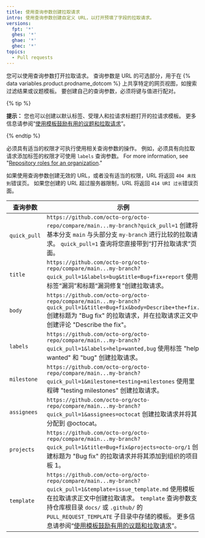 ```yaml
---
title: 使用查询参数创建拉取请求
intro: 使用查询参数创建自定义 URL，以打开预填了字段的拉取请求。
versions:
  fpt: '*'
  ghes: '*'
  ghae: '*'
  ghec: '*'
topics:
  - Pull requests
---
```


您可以使用查询参数打开拉取请求。 查询参数是 URL 的可选部分，用于在 {% data variables.product.prodname_dotcom %} 上共享特定的网页视图，如搜索过滤结果或议题模板。 要创建自己的查询参数，必须将键与值进行配对。

{% tip %}

**提示：** 您也可以创建以默认标签、受理人和拉请求标题打开的拉请求模板。 更多信息请参阅“[使用模板鼓励有用的议题和拉取请求](/communities/using-templates-to-encourage-useful-issues-and-pull-requests)”。

{% endtip %}

必须具有适当的权限才可执行使用相关查询参数的操作。 例如，必须具有向拉取请求添加标签的权限才可使用 `labels` 查询参数。 For more information, see "[Repository roles for an organization](/organizations/managing-access-to-your-organizations-repositories/repository-roles-for-an-organization)."

如果使用查询参数创建无效的 URL，或者没有适当的权限，URL 将返回 `404 未找到`错误页。 如果您创建的 URL 超过服务器限制，URL 将返回 `414 URI 过长`错误页面。

| 查询参数         | 示例                                                                                                                                                                                                                                                                                                                        |
| ------------ | ------------------------------------------------------------------------------------------------------------------------------------------------------------------------------------------------------------------------------------------------------------------------------------------------------------------------- |
| `quick_pull` | `https://github.com/octo-org/octo-repo/compare/main...my-branch?quick_pull=1` 创建将基本分支 `main` 与头部分支 `my-branch` 进行比较的拉取请求。 `quick_pull=1` 查询将您直接带到“打开拉取请求”页面。                                                                                                                                                              |
| `title`      | `https://github.com/octo-org/octo-repo/compare/main...my-branch?quick_pull=1&labels=bug&title=Bug+fix+report` 使用标签“漏洞”和标题“漏洞修复”创建拉取请求。                                                                                                                                                                            |
| `body`       | `https://github.com/octo-org/octo-repo/compare/main...my-branch?quick_pull=1&title=Bug+fix&body=Describe+the+fix.` 创建标题为 "Bug fix" 的拉取请求，并在拉取请求正文中创建评论 "Describe the fix"。                                                                                                                                        |
| `labels`     | `https://github.com/octo-org/octo-repo/compare/main...my-branch?quick_pull=1&labels=help+wanted,bug` 使用标签 "help wanted" 和 "bug" 创建拉取请求。                                                                                                                                                                               |
| `milestone`  | `https://github.com/octo-org/octo-repo/compare/main...my-branch?quick_pull=1&milestone=testing+milestones` 使用里程碑 "testing milestones" 创建拉取请求。                                                                                                                                                                         |
| `assignees`  | `https://github.com/octo-org/octo-repo/compare/main...my-branch?quick_pull=1&assignees=octocat` 创建拉取请求并将其分配到 @octocat。                                                                                                                                                                                                |
| `projects`   | `https://github.com/octo-org/octo-repo/compare/main...my-branch?quick_pull=1&title=Bug+fix&projects=octo-org/1` 创建标题为 "Bug fix" 的拉取请求并将其添加到组织的项目板 1。                                                                                                                                                              |
| `template`   | `https://github.com/octo-org/octo-repo/compare/main...my-branch?quick_pull=1&template=issue_template.md` 使用模板在拉取请求正文中创建拉取请求。 `template` 查询参数支持仓库根目录 `docs/` 或 `.github/` 的 `PULL_REQUEST_TEMPLATE` 子目录中存储的模板。 更多信息请参阅“[使用模板鼓励有用的议题和拉取请求](/communities/using-templates-to-encourage-useful-issues-and-pull-requests)”。 |
